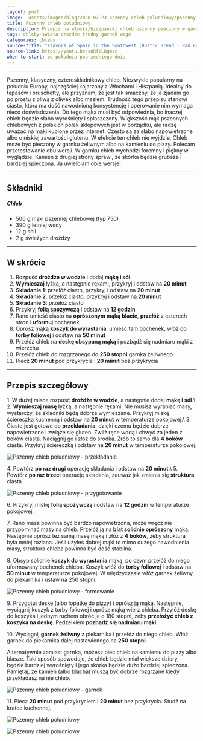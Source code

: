 ```yaml
---
layout: post
image:  assets/images/blog/2020-07-23-pszenny-chleb-poludniowy/pszenny-chleb-poludniowy-1.jpg
title: Pszenny chleb południowy
description: Przepis na włoski/hiszpański chleb pszenny pieczony w garnku żeliwnym. Upieczony w ten sposób będzie miał pięknie zrumienioną, chrupiącą i malowniczo popękaną skórkę.
tags: chleby-swiata drozdze trudny garnek wege
categories: chleby
source-title: "Flavors of Spain in the Southwest (Rustic Bread | Pan Rustico)"
source-link: https://youtu.be/s8Rf2LBgmsc
when-to-start: po południu poprzedniego dnia
---
```


-----

Pszenny, klasyczny, czteroskładnikowy chleb. Niezwykle popularny na południu Europy, najczęściej kojarzony z Włochami i Hiszpanią. Idealny do tapasów i bruschetty, ale przyznam, że jest tak smaczny, że ja zjadam go po prostu z oliwą z oliwek albo masłem. Trudność tego przepisu stanowi ciasto, która ma dość nawodnioną konsystencję i operowanie nim wymaga nieco doświadczenia. Do tego mąka musi być odpowiednia, bo inaczej chleb będzie słabo wyrośnięty i spłaszczony. Większość mąk pszennych chlebowych z polskich półek sklepowych jest w porządku, ale radzę uważać na mąki kupione przez internet. Często są za słabo napowietrzone albo o niskiej zawartości glutenu. W efekcie ten chleb nie wyjdzie. Chleb może być pieczony w garnku żeliwnym albo na kamieniu do pizzy. Polecam przetestowanie obu wersji. W garnku chleb wychodzi foremny i piękny w wyglądzie. Kamień z drugiej strony sprawi, że skórka będzie grubsza i bardziej spieczona. Ja uwielbiam obie wersje!

-----

## Składniki

##### Chleb

* 500 g mąki pszennej chlebowej (typ 750)
* 390 g letniej wody
* 12 g soli
* 2 g świeżych drożdży

-----

## W skrócie

1. Rozpuść **drożdże w wodzie** i dodaj **mąkę i sól**
2. **Wymieszaj** łyżką, a następnie rękami, przykryj i odstaw na **20 minut**
3. **Składanie 1**: przełóż ciasto, przykryj i odstaw na **20 minut**
4. **Składanie 2**: przełóż ciasto, przykryj i odstaw na **20 minut**
5. **Składanie 3**: przełóż ciasto
6. Przykryj **folią spożywczą** i odstaw na **12 godzin**
7. Rano umieść ciasto na **oprószonym mąką blacie**, **przełóż** z czterech stron i **uformuj** bochenek
8. Oprósz mąką **koszyk do wyrastania**, umieść tam bochenek, włóż do **torby foliowej** i odstaw na **50 minut**
9. Przełóż chleb na **deskę obsypaną mąką** i pozbądź się nadmiaru mąki z wierzchu
10. Przełóż chleb do rozgrzanego do **250 stopni** garnka żeliwnego
11. Piecz **20 minut** pod przykrycie i **20 minut** bez przykrycia

-----

## Przepis szczegółowy

1\. W dużej misce rozpuść **drożdże w wodzie**, a następnie dodaj **mąkę i sól**.\\
2\. **Wymieszaj masę** łyżką, a następnie rękami. Nie musisz wyrabiać masy, wystarczy, że składniki będą dobrze wymieszane. Przykryj miskę ściereczką kuchenną i odstaw na **20 minut** w temperaturze pokojowej.\\
3\. Ciasto jest gotowe do **przekładania**, dzięki czemu będzie dobrze napowietrzone i zwiąże się gluten. Zwilż ręce wodą i chwyć za jeden z boków ciasta. Naciągnij go i złóż do środka. Zrób to samo dla **4 boków** ciasta. Przykryj ściereczką i odstaw na **20 minut** w temperaturze pokojowej.

![Pszenny chleb południowy - przekładanie](/assets/images/blog/2020-07-23-pszenny-chleb-poludniowy/pszenny-chleb-poludniowy-przekladanie.jpg)

4\. Powtórz **po raz drugi** operację składania i odstaw na **20 minut**.\\
5\. Powtórz **po raz trzeci** operację składania, zauważ jak zmienia się **struktura** ciasta.

![Pszenny chleb południowy - przygotowanie](/assets/images/blog/2020-07-23-pszenny-chleb-poludniowy/pszenny-chleb-poludniowy-zmiany.jpg)

6\. Przykryj miskę **folią spożywczą** i odstaw na **12 godzin** w temperaturze pokojowej.

7\. Rano masa powinna być bardzo napowietrzona, może wręcz nie przypominać masy na chleb. Przełóż ją na **blat solidnie oprószony** mąką. Następnie oprósz też samą masę mąką i złóż z **4 boków**, żeby struktura była mniej rozlana. Jeśli użyłeś dobrej mąki to mimo dużego nawodnienia masy, struktura chleba powinna być dość stabilna.

8\. Obsyp solidnie **koszyk do wyrastania** mąką, po czym przełóż do niego uformowany bochenek chleba. Koszyk włóż do **torby foliowej** i odstaw na **50 minut** w temperaturze pokojowej. W międzyczasie włóż garnek żeliwny do piekarnika i ustaw na 250 stopni.

![Pszenny chleb południowy - formowanie](/assets/images/blog/2020-07-23-pszenny-chleb-poludniowy/pszenny-chleb-poludniowy-formowanie.jpg)

9\. Przygotuj deskę (albo łopatkę do pizzy) i oprósz ją mąką. Następnie, wyciągnij koszyk z torby foliowej i oprósz mąką wierz chleba. Przyłóż deskę do koszyka i jednym ruchem obróć je o 180 stopni, żeby **przełożyć chleb z koszyka na deskę**. Pędzelkiem **pozbądź się nadmiaru mąki**.

10\. Wyciągnij **garnek żeliwny** z piekarnika i przełóż do niego chleb. Włóż garnek do piekarnika dalej nastawionego na **250 stopni**.

Alternatywnie zamiast garnka, możesz piec chleb na kamieniu do pizzy albo blasze. Taki sposób spowoduje, że chleb będzie miał większe dziury, będzie bardziej wyrośnięty i jego skórka będzie dużo bardziej spieczona. Pamiętaj, że kamień (albo blacha) muszą być dobrze rozgrzane kiedy przekładasz na nie chleb.

![Pszenny chleb południowy - garnek](/assets/images/blog/2020-07-23-pszenny-chleb-poludniowy/pszenny-chleb-poludniowy-garnek.jpg)

11\. Piecz **20 minut** pod przykryciem i **20 minut** bez przykrycia. Studź na kratce kuchennej.


![Pszenny chleb południowy](/assets/images/blog/2020-07-23-pszenny-chleb-poludniowy/pszenny-chleb-poludniowy-gotowy.jpg)

![Pszenny chleb południowy](/assets/images/blog/2020-07-23-pszenny-chleb-poludniowy/pszenny-chleb-poludniowy-gotowy-drugi.jpg)

